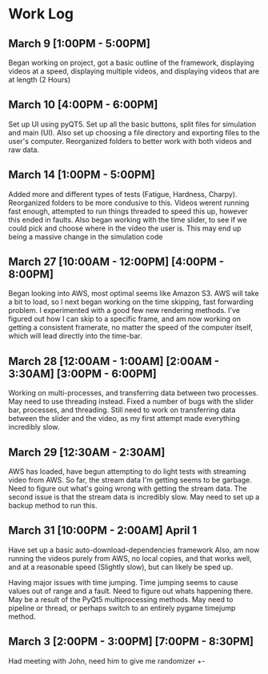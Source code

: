 # Work Log

## March 9 [1:00PM - 5:00PM]

Began working on project, got a basic outline of the framework, displaying videos at a speed, displaying multiple videos, and displaying videos that are at length (2 Hours)

## March 10 [4:00PM - 6:00PM]

Set up UI using pyQT5. Set up all the basic buttons, split files for simulation and main (UI). Also set up choosing a file directory and exporting files to the user's computer. Reorganized folders to better work with both videos and raw data.

## March 14 [1:00PM - 5:00PM]

Added more and different types of tests (Fatigue, Hardness, Charpy). Reorganized folders to be more condusive to this. Videos werent running fast enough, attempted to run things threaded to speed this up, however this ended in faults. Also began working with the time slider, to see if we could pick and choose where in the video the user is. This may end up being a massive change in the simulation code

## March 27 [10:00AM - 12:00PM] [4:00PM - 8:00PM]

Began looking into AWS, most optimal seems like Amazon S3. AWS will take a bit to load, so I next began working on the time skipping, fast forwarding problem. I experimented with a good few new rendering methods. I've figured out how I can skip to a specific frame, and am now working on getting a consistent framerate, no matter the speed of the computer itself, which will lead directly into the time-bar.

## March 28 [12:00AM - 1:00AM] [2:00AM - 3:30AM] [3:00PM - 6:00PM]

Working on multi-processes, and transferring data between two processes. May need to use threading instead. Fixed a number of bugs with the slider bar, processes, and threading. Still need to work on transferring data between the slider and the video, as my first attempt made everything incredibly slow.

## March 29 [12:30AM - 2:30AM]

AWS has loaded, have begun attempting to do light tests with streaming video from AWS. So far, the stream data I'm getting seems to be garbage. Need to figure out what's going wrong with getting the stream data. The second issue is that the stream data is incredibly slow. May need to set up a backup method to run this.

## March 31 [10:00PM - 2:00AM] April 1

Have set up a basic auto-download-dependencies framework
Also, am now running the videos purely from AWS, no local copies, and that works well, and at a reasonable speed (Slightly slow), but can likely be sped up.

Having major issues with time jumping. Time jumping seems to cause values out of range and a fault. Need to figure out whats happening there. May be a result of the PyQt5 multiprocessing methods. May need to pipeline or thread, or perhaps switch to an entirely pygame timejump method.

## March 3 [2:00PM - 3:00PM] [7:00PM - 8:30PM]

Had meeting with John, need him to give me randomizer +-